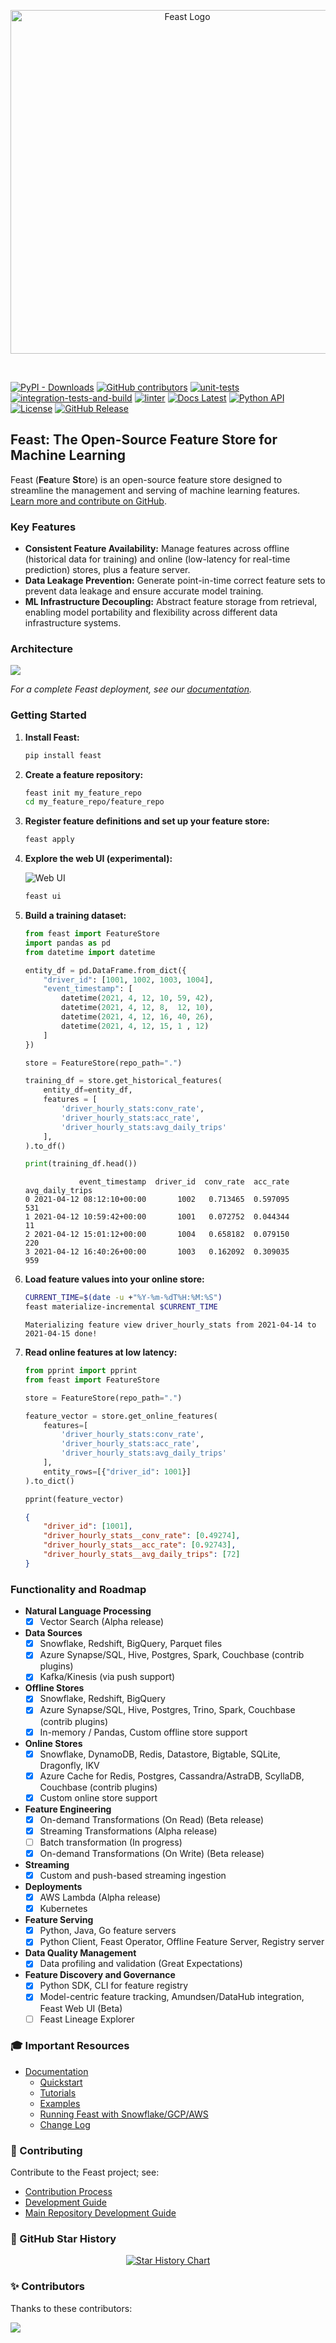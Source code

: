 <p align="center">
    <a href="https://feast.dev/">
      <img src="https://raw.githubusercontent.com/feast-dev/feast/master/docs/assets/feast_logo.png" width="550" alt="Feast Logo">
    </a>
</p>
<br />

[![PyPI - Downloads](https://img.shields.io/pypi/dm/feast)](https://pypi.org/project/feast/)
[![GitHub contributors](https://img.shields.io/github/contributors/feast-dev/feast)](https://github.com/feast-dev/feast/graphs/contributors)
[![unit-tests](https://github.com/feast-dev/feast/actions/workflows/unit_tests.yml/badge.svg?branch=master&event=pull_request)](https://github.com/feast-dev/feast/actions/workflows/unit_tests.yml)
[![integration-tests-and-build](https://github.com/feast-dev/feast/actions/workflows/master_only.yml/badge.svg?branch=master&event=push)](https://github.com/feast-dev/feast/actions/workflows/master_only.yml)
[![linter](https://github.com/feast-dev/feast/actions/workflows/linter.yml/badge.svg?branch=master&event=push)](https://github.com/feast-dev/feast/actions/workflows/linter.yml)
[![Docs Latest](https://img.shields.io/badge/docs-latest-blue.svg)](https://docs.feast.dev/)
[![Python API](https://img.shields.io/badge/docs-latest-brightgreen.svg)](http://rtd.feast.dev/)
[![License](https://img.shields.io/badge/License-Apache%202.0-blue)](https://github.com/feast-dev/feast/blob/master/LICENSE)
[![GitHub Release](https://img.shields.io/github/v/release/feast-dev/feast.svg?style=flat&sort=semver&color=blue)](https://github.com/feast-dev/feast/releases)

## Feast: The Open-Source Feature Store for Machine Learning

Feast (**Fea**ture **St**ore) is an open-source feature store designed to streamline the management and serving of machine learning features.  [Learn more and contribute on GitHub](https://github.com/feast-dev/feast).

### Key Features

*   **Consistent Feature Availability:**  Manage features across offline (historical data for training) and online (low-latency for real-time prediction) stores, plus a feature server.
*   **Data Leakage Prevention:**  Generate point-in-time correct feature sets to prevent data leakage and ensure accurate model training.
*   **ML Infrastructure Decoupling:**  Abstract feature storage from retrieval, enabling model portability and flexibility across different data infrastructure systems.

### Architecture

![](https://raw.githubusercontent.com/feast-dev/feast/master/docs/assets/feast_marchitecture.png)

*For a complete Feast deployment, see our [documentation](https://docs.feast.dev/how-to-guides/feast-snowflake-gcp-aws).*

### Getting Started

1.  **Install Feast:**

    ```bash
    pip install feast
    ```

2.  **Create a feature repository:**

    ```bash
    feast init my_feature_repo
    cd my_feature_repo/feature_repo
    ```

3.  **Register feature definitions and set up your feature store:**

    ```bash
    feast apply
    ```

4.  **Explore the web UI (experimental):**

    ![Web UI](https://raw.githubusercontent.com/feast-dev/feast/master/ui/sample.png)

    ```bash
    feast ui
    ```

5.  **Build a training dataset:**

    ```python
    from feast import FeatureStore
    import pandas as pd
    from datetime import datetime

    entity_df = pd.DataFrame.from_dict({
        "driver_id": [1001, 1002, 1003, 1004],
        "event_timestamp": [
            datetime(2021, 4, 12, 10, 59, 42),
            datetime(2021, 4, 12, 8,  12, 10),
            datetime(2021, 4, 12, 16, 40, 26),
            datetime(2021, 4, 12, 15, 1 , 12)
        ]
    })

    store = FeatureStore(repo_path=".")

    training_df = store.get_historical_features(
        entity_df=entity_df,
        features = [
            'driver_hourly_stats:conv_rate',
            'driver_hourly_stats:acc_rate',
            'driver_hourly_stats:avg_daily_trips'
        ],
    ).to_df()

    print(training_df.head())
    ```
    ```commandline
                event_timestamp  driver_id  conv_rate  acc_rate  avg_daily_trips
    0 2021-04-12 08:12:10+00:00       1002   0.713465  0.597095              531
    1 2021-04-12 10:59:42+00:00       1001   0.072752  0.044344               11
    2 2021-04-12 15:01:12+00:00       1004   0.658182  0.079150              220
    3 2021-04-12 16:40:26+00:00       1003   0.162092  0.309035              959
    ```

6.  **Load feature values into your online store:**

    ```bash
    CURRENT_TIME=$(date -u +"%Y-%m-%dT%H:%M:%S")
    feast materialize-incremental $CURRENT_TIME
    ```

    ```commandline
    Materializing feature view driver_hourly_stats from 2021-04-14 to 2021-04-15 done!
    ```

7.  **Read online features at low latency:**

    ```python
    from pprint import pprint
    from feast import FeatureStore

    store = FeatureStore(repo_path=".")

    feature_vector = store.get_online_features(
        features=[
            'driver_hourly_stats:conv_rate',
            'driver_hourly_stats:acc_rate',
            'driver_hourly_stats:avg_daily_trips'
        ],
        entity_rows=[{"driver_id": 1001}]
    ).to_dict()

    pprint(feature_vector)
    ```
    ```json
    {
        "driver_id": [1001],
        "driver_hourly_stats__conv_rate": [0.49274],
        "driver_hourly_stats__acc_rate": [0.92743],
        "driver_hourly_stats__avg_daily_trips": [72]
    }
    ```

### Functionality and Roadmap

*   **Natural Language Processing**
    *   [x] Vector Search (Alpha release)
*   **Data Sources**
    *   [x] Snowflake, Redshift, BigQuery, Parquet files
    *   [x] Azure Synapse/SQL, Hive, Postgres, Spark, Couchbase (contrib plugins)
    *   [x] Kafka/Kinesis (via push support)
*   **Offline Stores**
    *   [x] Snowflake, Redshift, BigQuery
    *   [x] Azure Synapse/SQL, Hive, Postgres, Trino, Spark, Couchbase (contrib plugins)
    *   [x] In-memory / Pandas, Custom offline store support
*   **Online Stores**
    *   [x] Snowflake, DynamoDB, Redis, Datastore, Bigtable, SQLite, Dragonfly, IKV
    *   [x] Azure Cache for Redis, Postgres, Cassandra/AstraDB, ScyllaDB, Couchbase (contrib plugins)
    *   [x] Custom online store support
*   **Feature Engineering**
    *   [x] On-demand Transformations (On Read) (Beta release)
    *   [x] Streaming Transformations (Alpha release)
    *   [ ] Batch transformation (In progress)
    *   [x] On-demand Transformations (On Write) (Beta release)
*   **Streaming**
    *   [x] Custom and push-based streaming ingestion
*   **Deployments**
    *   [x] AWS Lambda (Alpha release)
    *   [x] Kubernetes
*   **Feature Serving**
    *   [x] Python, Java, Go feature servers
    *   [x] Python Client, Feast Operator, Offline Feature Server, Registry server
*   **Data Quality Management**
    *   [x] Data profiling and validation (Great Expectations)
*   **Feature Discovery and Governance**
    *   [x] Python SDK, CLI for feature registry
    *   [x] Model-centric feature tracking, Amundsen/DataHub integration, Feast Web UI (Beta)
    *   [ ] Feast Lineage Explorer

### 🎓 Important Resources

*   [Documentation](https://docs.feast.dev/)
    *   [Quickstart](https://docs.feast.dev/getting-started/quickstart)
    *   [Tutorials](https://docs.feast.dev/tutorials/tutorials-overview)
    *   [Examples](https://github.com/feast-dev/feast/tree/master/examples)
    *   [Running Feast with Snowflake/GCP/AWS](https://docs.feast.dev/how-to-guides/feast-snowflake-gcp-aws)
    *   [Change Log](https://github.com/feast-dev/feast/blob/master/CHANGELOG.md)

### 👋 Contributing

Contribute to the Feast project; see:
-   [Contribution Process](https://docs.feast.dev/project/contributing)
-   [Development Guide](https://docs.feast.dev/project/development-guide)
-   [Main Repository Development Guide](./CONTRIBUTING.md)

### 🌟 GitHub Star History

<p align="center">
<a href="https://star-history.com/#feast-dev/feast&Date">
 <picture>
   <source media="(prefers-color-scheme: dark)" srcset="https://api.star-history.com/svg?repos=feast-dev/feast&type=Date&theme=dark" />
   <source media="(prefers-color-scheme: light)" srcset="https://api.star-history.com/svg?repos=feast-dev/feast&type=Date" />
   <img alt="Star History Chart" src="https://api.star-history.com/svg?repos=feast-dev/feast&type=Date" />
 </picture>
</a>
</p>

### ✨ Contributors

Thanks to these contributors:

<a href="https://github.com/feast-dev/feast/graphs/contributors">
  <img src="https://contrib.rocks/image?repo=feast-dev/feast" />
</a>